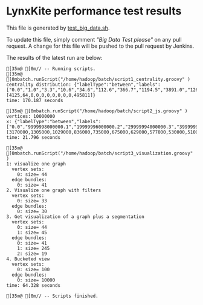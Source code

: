 LynxKite performance test results
=================================

This file is generated by [test_big_data.sh](https://github.com/biggraph/biggraph/blob/master/test_big_data.sh).

To update this file, simply comment _"Big Data Test please"_ on any pull request. A change for this
file will be pushed to the pull request by Jenkins.

The results of the latest run are below:
```
[35m@ [0m// -- Running scripts.
[35m@ [0mbatch.runScript("/home/hadoop/batch/script1_centrality.groovy" )
centrality distribution: {"labelType":"between","labels":["0.0","1.0","3.3","10.6","34.6","112.6","366.7","1194.5","3891.0","12674.5","41285.4","134481.7"],"sizes":[4125,64,0,0,0,0,0,0,0,0,495811]}
time: 170.187 seconds

[35m@ [0mbatch.runScript("/home/hadoop/batch/script2_js.groovy" )
vertices: 10000000
x: {"labelType":"between","labels":["0.0","9999998000000.1","19999996000000.2","29999994000000.3","39999992000000.4","49999990000000.5","59999988000000.6","69999986000000.7","79999984000000.8","89999982000000.9","99999980000001.0"],"sizes":[3170000,1305000,1029000,836000,735000,675000,629000,577000,530000,510000]}
time: 21.796 seconds

[35m@ [0mbatch.runScript("/home/hadoop/batch/script3_visualization.groovy" )
1: visualize one graph
  vertex sets:
    0: size= 44
  edge bundles:
    0: size= 41
2. Visualize one graph with filters
  vertex sets:
    0: size= 33
  edge bundles:
    0: size= 30
3. Get visualization of a graph plus a segmentation
  vertex sets:
    0: size= 44
    1: size= 45
  edge bundles:
    0: size= 41
    1: size= 245
    2: size= 19
4. Bucketed view
  vertex sets:
    0: size= 100
  edge bundles:
    0: size= 10000
time: 64.328 seconds

[35m@ [0m// -- Scripts finished.
